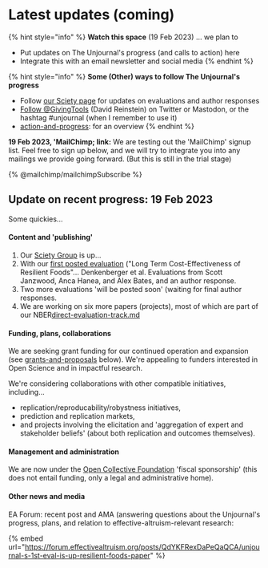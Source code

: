 # Latest updates (coming)

{% hint style="info" %}
**Watch this space** (19 Feb 2023) ... we plan to&#x20;

* Put updates on The Unjournal's progress (and calls to action) here
* Integrate this with an email newsletter and social media
{% endhint %}

{% hint style="info" %}
**Some (Other) ways to follow The Unjournal's progress**

* Follow [our Sciety page](https://sciety.org/groups/the-unjournal/about?) for updates on evaluations and author responses
* [Follow @GivingTools](https://twitter.com/GivingTools?ref\_src=twsrc%5Etfw) (David Reinstein) on Twitter or Mastodon, or the hashtag #unjournal (when I remember to use it)
* [action-and-progress](../action-and-progress/ "mention"): for an overview
{% endhint %}



**19 Feb 2023, 'MailChimp; link:** We are testing out the 'MailChimp' signup list. Feel free to sign up below, and we will try to integrate you into any mailings we provide going forward. (But this is still in the trial stage)

{% @mailchimp/mailchimpSubscribe %}



## Update on recent progress: 19 Feb 2023

Some quickies...

#### **Content and 'publishing'**

1. Our [Sciety Group](https://sciety.org/groups/the-unjournal/about) is up...&#x20;
2. With our [first posted evaluation](https://sciety.org/lists/55026c6d-0dc2-46c0-96c1-e0c944c404ed) ("Long Term Cost-Effectiveness of Resilient Foods"... Denkenberger et al. Evaluations from Scott Janzwood, Anca Hanea, and Alex Bates,  and an author response.
3. Two more evaluations 'will be posted soon' (waiting for final author responses.
4. We are working on six more papers (projects), most of which are part of our NBER[direct-evaluation-track.md](../policies-projects-evaluation-workflow/considering-projects/direct-evaluation-track.md "mention")

#### Funding, plans, collaborations

We are seeking grant funding for our continued operation and expansion (see [grants-and-proposals](../grants-and-proposals/ "mention") below). We're appealing to funders interested in Open Science and in impactful research.&#x20;

We're considering collaborations with other compatible initiatives, including...

* replication/reproducability/robystness initiatives,&#x20;
* prediction and replication markets,&#x20;
* and projects involving the elicitation and 'aggregation of expert and stakeholder beliefs' (about both replication and outcomes themselves).

#### Management and administration

We are now under the [Open Collective Foundation](https://opencollective.com/the-unjournal) 'fiscal sponsorship' (this does not entail funding, only a legal and administrative home).

#### Other news and media

EA Forum: recent post and AMA (answering questions about the Unjournal's progress, plans, and relation to effective-altruism-relevant research:&#x20;

{% embed url="https://forum.effectivealtruism.org/posts/QdYKFRexDaPeQaQCA/unjournal-s-1st-eval-is-up-resilient-foods-paper" %}

